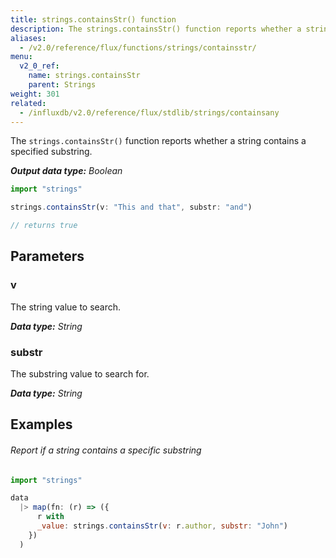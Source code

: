 ```yaml
---
title: strings.containsStr() function
description: The strings.containsStr() function reports whether a string contains a specified substring.
aliases:
  - /v2.0/reference/flux/functions/strings/containsstr/
menu:
  v2_0_ref:
    name: strings.containsStr
    parent: Strings
weight: 301
related:
  - /influxdb/v2.0/reference/flux/stdlib/strings/containsany
---
```


The `strings.containsStr()` function reports whether a string contains a specified substring.

_**Output data type:** Boolean_

```js
import "strings"

strings.containsStr(v: "This and that", substr: "and")

// returns true
```

## Parameters

### v
The string value to search.

_**Data type:** String_

### substr
The substring value to search for.

_**Data type:** String_

## Examples

###### Report if a string contains a specific substring
```js
import "strings"

data
  |> map(fn: (r) => ({
      r with
      _value: strings.containsStr(v: r.author, substr: "John")
    })
  )
```
